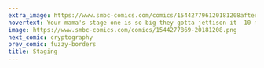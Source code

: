 ```yaml
---
extra_image: https://www.smbc-comics.com/comics/154427796120181208after.png
hovertext: Your mama's stage one is so big they gotta jettison it  10 meters above the launch pad.
image: https://www.smbc-comics.com/comics/1544277869-20181208.png
next_comic: cryptography
prev_comic: fuzzy-borders
title: Staging
---
```


